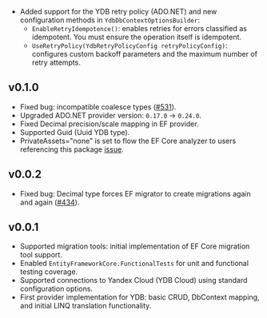 - Added support for the YDB retry policy (ADO.NET) and new configuration methods in `YdbDbContextOptionsBuilder`:
  - `EnableRetryIdempotence()`: enables retries for errors classified as idempotent. You must ensure the operation itself is idempotent.
  - `UseRetryPolicy(YdbRetryPolicyConfig retryPolicyConfig)`: configures custom backoff parameters and the maximum number of retry attempts.

## v0.1.0

- Fixed bug: incompatible coalesce types ([#531](https://github.com/ydb-platform/ydb-dotnet-sdk/issues/531)).
- Upgraded ADO.NET provider version: `0.17.0` → `0.24.0`.
- Fixed Decimal precision/scale mapping in EF provider.
- Supported Guid (Uuid YDB type).
- PrivateAssets="none" is set to flow the EF Core analyzer to users referencing this package [issue](https://github.com/aspnet/EntityFrameworkCore/pull/11350).

## v0.0.2

- Fixed bug: Decimal type forces EF migrator to create migrations again and again ([#434](https://github.com/ydb-platform/ydb-dotnet-sdk/issues/434)).

## v0.0.1

- Supported migration tools: initial implementation of EF Core migration tool support.
- Enabled `EntityFrameworkCore.FunctionalTests` for unit and functional testing coverage.
- Supported connections to Yandex Cloud (YDB Cloud) using standard configuration options.
- First provider implementation for YDB: basic CRUD, DbContext mapping, and initial LINQ translation functionality.